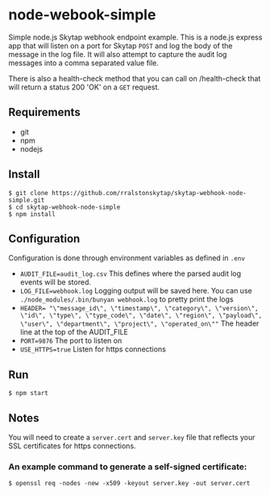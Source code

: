 # node-webook-simple
Simple node.js Skytap webhook endpoint example. This is a node.js express app that will listen on a port for Skytap `POST` and log the body of the message in the log file. It will also attempt to capture the audit log messages into a comma separated value file.

There is also a health-check method that you can call on /health-check that will return a status 200 'OK' on a `GET` request.

## Requirements
* git
* npm
* nodejs


## Install
    $ git clone https://github.com/rralstonskytap/skytap-webhook-node-simple.git
    $ cd skytap-webhook-node-simple
    $ npm install
## Configuration
Configuration is done through environment variables as defined in `.env`

* `AUDIT_FILE=audit_log.csv`
This defines where the parsed audit log events will be stored.
* `LOG_FILE=webhook.log`
Logging output will be saved here. You can use `./node_modules/.bin/bunyan webhook.log` to pretty print the logs
* `HEADER= "\"message_id\", \"timestamp\", \"category\", \"version\", \"id\", \"type\", \"type_code\", \"date\", \"region\", \"payload\", \"user\", \"department\", \"project\", \"operated_on\""`
The header line at the top of the AUDIT_FILE
* `PORT=9876`
The port to listen on
* `USE_HTTPS=true`
Listen for https connections

## Run
    $ npm start

## Notes
You will need to create a `server.cert` and `server.key` file that reflects your SSL certificates for https connections.

### An example command to generate a self-signed certificate:
    $ openssl req -nodes -new -x509 -keyout server.key -out server.cert

